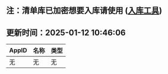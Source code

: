 ## 注：清单库已加密想要入库请使用 ([入库工具](https://github.com/BlankTMing/ManifestAutoUpdate/releases))

## 更新时间：2025-01-12 10:46:06
| AppID | 名称 | 类型  |
| :-------------------- | :----------------------------- | :----------- |
| 无 | 无 | 无 |
